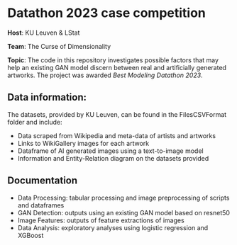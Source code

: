 # Datathon 2023 case competition
**Host**: KU Leuven & LStat

**Team**: The Curse of Dimensionality

**Topic**: The code in this repository investigates possible factors that may help an existing GAN model discern between real and artificially generated artworks. The project was awarded *Best Modeling Datathon 2023*.

## Data information: 
The datasets, provided by KU Leuven, can be found in the FilesCSVFormat folder and include:
  - Data scraped from Wikipedia and meta-data of artists and artworks
  - Links to WikiGallery images for each artwork
  - Dataframe of AI generated images using a text-to-image model
  - Information and Entity-Relation diagram on the datasets provided

## Documentation
  - Data Processing: tabular processing and image preprocessing of scripts and dataframes 
  - GAN Detection: outputs using an existing GAN model based on resnet50
  - Image Features: outputs of feature extractions of images 
  - Data Analysis: exploratory analyses using logistic regression and XGBoost
